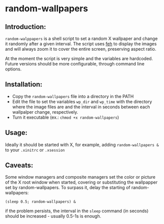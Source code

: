 # random-wallpapers

## Introduction:
`random-walppapers` is a shell script to set a random X wallpaper and change it randomly after a given interval. The script uses [feh](https://feh.finalrewind.org/) to display the images and will always zoom it to cover the entire screen, preserving aspect ratio.

At the moment the script is very simple and the variables are hardcoded. Future versions should be more configurable, through command line options.

## Installation:
- Copy the `random-wallpapers` file into a directory in the PATH
- Edit the file to set the variables `wp_dir` and `wp_time` with the directory where the image files are and the interval in seconds between each wallpalper change, respectively.
- Turn it executable (ex.: `chmod +x random-wallpapers`)

## Usage:
Ideally it should be started with X, for example, adding `random-wallpapers &` to your `.xinitrc` or `.xsession`

## Caveats:
Some window managers and composite managers set the color or picture of the X root window when started, covering or substituting the wallpapper set by random-wallpapers. To surpass it, delay the starting of random-wallpapers:
```
(sleep 0.5; random-wallpapers) &
```

if the problem persists, the interval in the `sleep` command (in seconds) should be increased - usually 0.5-1s is enough.
